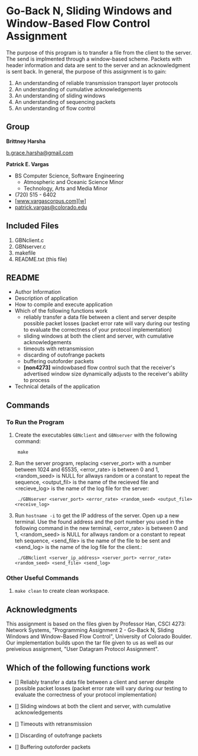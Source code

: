 Go-Back N, Sliding Windows and Window-Based Flow Control Assignment
===================================================================

The purpose of this program is to transfer a file from the client to the server. The send is implmented through a window-based scheme. Packets with header information and data are sent to the server and an acknowledgment is sent back. In general, the purpose of this assignment is to gain:  


1.  An understanding of reliable transmission transport layer protocols
2.  An understanding of cumulative acknowledgements
3.  An understanding of sliding windows
4.  An understanding of sequencing packets 
5.  An understanding of flow control

Group
-----
**Brittney Harsha**

[b.grace.harsha@gmail.com][e1]

**Patrick E. Vargas**

*  BS Computer Science, Software Engineering  
   *  Atmospheric and Oceanic Science Minor  
   *  Technology, Arts and Media Minor  
*  (720) 515 - 6402  
*  [www.vargascorpus.com][w]  
*  [patrick.vargas@colorado.edu][e2]  

Included Files
--------------

1. GBNclient.c
2. GBNserver.c
3. makefile
4. README.txt (this file)

README
------

* Author Information
* Description of application
* How to compile and execute application
* Which of the following functions work
	- reliably transfer a data file between a client and server despite possible packet losses (packet error rate will vary during our testing to evaluate the correctness of your protocol implementation)
	- sliding windows at both the client and server, with cumulative acknowledgements
	- timeouts with retransmission
	- discarding of out­of­range packets
	- buffering out­of­order packets
	- **[non­4273]** window­based flow control such that the receiver's advertised window size dynamically adjusts to the receiver's ability to process
* Technical details of the application

Commands
--------
### To Run the Program ###

1. Create the executables `GBNclient` and `GBNserver` with the following command:  

	  	make

2. Run the server program, replacing <server_port> with a number between 1024 and 65535, <error_rate> is between 0 and 1, <random_seed> is NULL for allways random or a constant to repeat the sequence, <output_fil> is the name of the recieved file and <recieve_log> is the name of the log file for the server:

	 	./GBNserver <server_port> <error_rate> <random_seed> <output_file> <receive_log>

3. Run `hostname -i` to get the IP address of the server. Open up a new terminal. Use the found address and the port number you used in the following command in the new terminal, <error_rate> is between 0 and 1, <random_seed> is NULL for allways random or a constant to repeat teh sequence, <send_file> is the name of the file to be sent and <send_log> is the name of the log file for the client.:

	 	./GBNclient <server_ip_address> <server_port> <error_rate> <random_seed> <send_file> <send_log>

### Other Useful Commands ###

1. `make clean` to create clean workspace.

Acknowledgments
---------------

This assignment is based on the files given by Professor Han, CSCI 4273: Network Systems, "Programming Assignment 2 - Go-Back N, Sliding Windows and Window-Based Flow Control", University of Colorado Boulder. Our implementation builds upon the tar file given to us as well as our preiveious assignment, "User Datagram Protocol Assignment".

Which of the following functions work
-------------------------------------

- [] Reliably transfer a data file between a client and server despite possible packet losses (packet error rate will vary during our testing to evaluate the correctness of your protocol implementation)
- [] Sliding windows at both the client and server, with cumulative acknowledgements
- [] Timeouts with retransmission
- [] Discarding of out­of­range packets
- [] Buffering out­of­order packets


  [w]: http://www.vargascorpus.com/
  [e2]: mailto:patrick.vargas@colorado.edu
  [e1]: mailto:b.grace.harsha@gmail.com
